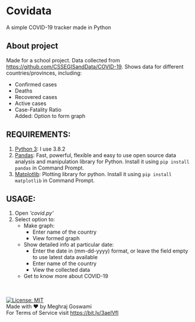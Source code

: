 # Covidata
A simple COVID-19 tracker made in Python
## About project
Made for a school project. Data collected from https://github.com/CSSEGISandData/COVID-19. Shows data for different countries/provinces, including:
  - Confirmed cases
  - Deaths
  - Recovered cases
  - Active cases
  - Case-Fatality Ratio
<br>Added: Option to form graph
## REQUIREMENTS:
1. [Python 3](https://www.python.org/downloads/): I use 3.8.2
2. [Pandas](https://pandas.pydata.org/docs/getting_started/install.html): Fast, powerful, flexible and easy to use open source data analysis and manipulation library for Python. Install it using ```pip install pandas``` in Command Prompt.
3. [Matplotlib](https://matplotlib.org/): Plotting library for python. Install it using ```pip install matplotlib``` in Command Prompt.
## USAGE:
1. Open *'covid.py'*
2. Select option to:
   - Make graph:
     - Enter name of the country
     - View formed graph
   - Show detailed info at particular date:
     - Enter the date in (mm-dd-yyyy) format, or leave the field empty to use latest data available
     - Enter name of the country
     - View the collected data
   - Get to know more about COVID-19

\
\
[![License: MIT](https://img.shields.io/badge/License-MIT-yellow.svg)](https://opensource.org/licenses/MIT)<br>
Made with :heart: by Meghraj Goswami<br>
For Terms of Service visit https://bit.ly/3aeIVfl
